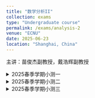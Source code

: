 ```yaml
---
title: "数学分析II"
collection: exams
type: "Undergraduate course"
permalink: /exams/analysis-2
venue: "ECNU"
date: 2025-06-23
location: "Shanghai, China"
---
```

主讲：苗俊杰副教授，戴浩辉副教授

<details markdown="1">
  <summary> 2025春季学期小测一</summary>
  
**第1题[28分]** 判断下列陈述是否正确，并简述理由（判断4分，理由3分）
1. 设数列\\(\\{a_n\\},\\{b_n\\}\\)均有界，则
\\(\varliminf\limits_{n\to\infty} (a_n+b_n)=\varliminf\limits_{n\to\infty} a_n+\varliminf\limits_{n\to\infty} b_n.\\)
2. 若数列\\(\\{a_n\\}\\)有界，\\(\varlimsup\limits_{n\to\infty}a_n>0\\)，则\\(\ \exists\ N\\)，当\\(n>N\\)时，\\(a_n>0.\\)
3. 若定义在\\(\mathbb{R}\\)上的连续函数\\(f(x)\\)是周期函数，则\\(f(x)\\)的原函数\\(F(x)\\)一定是周期函数.
4. 若定义在\\(\mathbb{R}\\)上的连续函数\\(f(x)\\)是偶函数，则\\(f(x)\\)的原函数\\(F(x)\\)一定是奇函数.

**第2题[16分]** 求以下数列的上下极限：
1. \\(\left\\{\dfrac{n}{n+1}2^{(-1)^n}\right\\}\\);
2. \\(\left\\{\sin\dfrac{n\pi}{3}\right\\}\\);
3. \\(\left\\{\sqrt[n]{n}\ln\dfrac{n+1}{n}\right\\}\\);
4. \\(\\{\sin n\\}\\).

**第3题[32分]** 计算以下不定积分
1. \\(\displaystyle \int (x+1)e^{x^2+2x+1}\ \mathrm{d}x\\)；
2. \\(\displaystyle \int \frac{\mathrm{d}x}{\sqrt{x}+\sqrt[3]{x}}\\)；
3. \\(\displaystyle \int \frac{ \mathrm{d}x}{2+\sin x}\\)；
4. \\(\displaystyle \int \frac{\mathrm{d}x}{x(x+1)(x^2+2x+2)}\\).

**第4题[12分]** 证明，若数列\\(\\{ a_n\\}\\)有界，\\(\varliminf\limits_{n\to\infty} a_n>0\\)，则\\(\exists~N\\)，当\\(n>N\\)时，\\(a_n>0.\\)

**第5题[12分]** 证明，若数列\\(\\{ a_n\\}\\)有界，则\\(A=\varlimsup\limits_{n\to\infty}a_n\\)的充要条件是\\(A=\inf\limits_{n}\sup\limits_{k\ge n}\\{a_k\\}\\).

</details>

<details markdown="1">
  <summary> 2025春季学期小测二</summary>
  
**第1题[20分]** 计算下列定积分
1. \\(\displaystyle \int_{-1}^4 \cos x e^{\sin x}\ \mathrm{d}x\\);
2. \\(\displaystyle \int_-2^2 x\cos^4x\ \mathrm{d}x\\);
3. \\(\displaystyle \int_0^1 \frac{\mathrm{d}x}{(1+x^2)^2}\\);
4. \\(\displaystyle \int_2^3  x\ln x\ \mathrm{d}x\\).

**第2题[30分]** 判断下列陈述是否正确，并简述理由（判断3分，理由2分）
1. 若函数\\(f(x)\\)在\\([a,b]\\)上可积，则存在\\(\xi\in[a,b]\\)，使得\\(\displaystyle\int_{a}^bf(x)\ \mathrm{d}x=f(\xi)(b-a).\\)
2. 若\\(\displaystyle\int_{a}^bf(x)\ \mathrm{d}x\ge 0\\)，则\\(f(x)\ge 0,\forall x\in[a,b].\\)
3. 若函数\\(f(x)\\)在\\([a,b]\\)上可积，则\\(F(x)=\displaystyle\int_a^x f(t)\ \mathrm{d}t\\)可导.
4. 若函数\\(\|f(x)\|\\)在\\([a,b]\\)可积，则\\(f(x)\\)在\\([a,b]\\)上可积.
5. 定积分\\(\displaystyle\int_{a}^bf(x)\ \mathrm{d}x\\)的几何意义是由直线\\(x=a,x=b,x\\)轴以及曲线\\(y=f(x),x\in[a,b]\\)所围成的平面图形的面积.
6. 若\\(f(x)\\)在\\([a,b]\\)上可积且\\(f(x)\neq 0,\forall x\in[a,b]\\)，则\\(\dfrac{1}{f(x)}\\)在\\([a,b]\\)上也可积.

**第3题[10分]**
1. 求第一象限中由极坐标曲线\\(r=\sqrt{3}\sin \theta,r=\cos\theta\\)所围成的平面图形的面积.
2. 求曲线\\(C:\begin{cases}x(t)=t-t^2\\\y(t)=1+\dfrac{4\sqrt{2}}{3}t^{\frac{3}{2}}\end{cases},t\in[0,1]\\)的弧长.

**第4题[10分]** 
1. \\(\displaystyle f(x)=\int_{\arcsin x}^{\ln(x+1)}e^{-t^2}\ \mathrm{d}t,x\in\left[\frac{1}{2},1\right]\\)，求\\(f'(x)\\);
2. 求极限\\(\lim\limits_{x\to 0}\dfrac{\int_{2x}^{x^2}tf(t)\ \mathrm{d}t}{x^2}\\)，其中\\(f\\)为\\(\mathbb{R}\\)上的连续函数.

**第5题[10分]** 计算由直线\\(x=4,x\\)轴以及曲线段\\(y=\sqrt{x},x\in[0,4]\\)所围平面图形绕\\(y\\)轴旋转一周所得旋转体的体积.

**第6题[10分]** 计算由曲线段\\(y=\sqrt{x},x\in[0,4]\\)绕\\(x\\)轴旋转一周所得的旋转曲面的面积.

**第7题[10分]** 设\\(f\\)在\\([0,1]\\)上连续可微，\\(0\le f'(x)\le 1,\ \forall x\in[0,1],\ f(0)=0.\\)，证明\\[\left(\int_0^1 f(x)\ \mathrm{d}x\right)^2\ge\int_0^1[f(x)]^3\ \mathrm{d}x,\\]且等号仅在\\(f(x)=x\\)或\\(f(x)\equiv 0\\)时成立.

</details>

<details markdown="1">
  <summary> 2025春季学期小测三</summary>
  
**第1题[20分]** 判断下列陈述是否正确，并简述理由（判断3分，理由2分）
1. 若\\(f(x)\le g(x),\forall x\in[a,+\infty)\\)，无穷积分\\(\displaystyle\int_a^{+\infty}g(x)\ \mathrm{d}x\\)收敛，则无穷积分\\(\displaystyle\int_a^{+\infty}f(x)\ \mathrm{d}x\\)收敛.
2. 若非负无穷积分\\(\displaystyle\int_a^{+\infty}f(x)\ \mathrm{d}x\\)收敛，则\\(\ \exists\ p>1\\)，使得极限\\(\lim\limits_{x\to+\infty}x^p f(x)\\)存在.
3. 若\\(u_n>0,\forall n\\)，数项级数\\(\sum u_n\\)收敛，则\\(\ \exists\ N,\ n>N\\)时\\(\dfrac{u_{n+1}}{u_n}\le q\\)，其中\\(q\in [0,1)\\).
4. 若\\(u_n\ge 0,\forall n\\)，且\\(\ \exists\ N\in\mathbb{N}_+\\)，当\\(n>N\\)时，\\(\sqrt[n]{u_n}<1\\)，则\\(\sum u_n\\)收敛.

**第2题[10分]** 计算下列反常积分的值：
1. \\(\displaystyle\int_1^{+\infty}e^{-x}\cos x\ \mathrm{d}x\\);
2. \\(\displaystyle\int_0^2\frac{1}{x^{\frac{2}{3}}}\ \mathrm{d}x\\).

**第3题[10分]** 计算下列数项级数的和：
1. \\(\displaystyle\sum_{n=1}^\infty\frac{2+(-1)^n}{4^n}\\);
2. \\(\displaystyle\sum_{n=1}^\infty\frac{n}{(n+1)(n+2)(n+3)}\\)

**第4题[10分]** 讨论下列反常积分的敛散性：
1. \\(\displaystyle\int_1^{+\infty}\frac{x^2}{2^x}\ \mathrm{d}x\\)
2. \\(\displaystyle\int_0^1\frac{\arctan x}{\sqrt{x}\ln(1+x)}\ \mathrm{d}x\\)

**第5题[10分]** 讨论下列数项级数的敛散性：
1. \\(\displaystyle\sum_{n=1}^\infty\frac{1}{2^{\ln n}\\)
2. \\(\displaystyle\sum_{n=2}^\infty\frac{1}{\sqrt{n}+(-1)^n}\\)

**第6题[10分]** 证明瑕积分\\(\displaystyle\int_0^1\frac{\ln x}{x^p}\ \mathrm{d}x\\)当\\(0<p<1\\)时收敛.

**第7题[10分]** 证明数项级数\\(\displaystyle\frac{(-1)^n\sin n}{n}\\)条件收敛. 

**第8题[10分]** 证明反常积分\\[\int_0^{+\infty}\frac{\sin x}{(x-\ln x)^p}\ \mathrm{d}x\\]
当\\(p>1\\)时绝对收敛，当\\(0<p\le 1\\)时条件收敛.

**第9题[10分]** 设\\(\\{a_n\\}\\)为单调递增无界的数列，且\\(a_1>0\\)，令\\[u_n=\frac{a_{n+1}-a_n}{a_n^pa_{n+1}}.\\]
证明：当\\(p>0\\)时，级数\\(\sum u_n\\)收敛.

</details>

